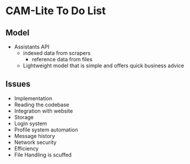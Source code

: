 # CAM-Lite To Do List
## Model

 - Assistants API
	 - indexed data from scrapers
		 - reference data from files
	- Lightweight model that is simple and offers quick business advice
## Issues
- Implementation
- Reading the codebase
- Integration with website
- Storage
- Login system
- Profile system automation
- Message history 
- Network security
- Efficiency
- File Handling is scuffed